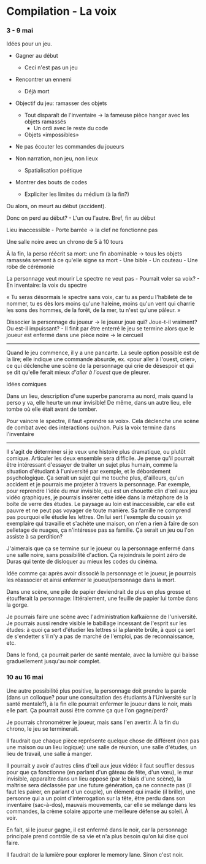 # Compilation - La voix

### 3 - 9 mai

Idées pour un jeu.

- Gagner au début
    - Ceci n'est pas un jeu

- Rencontrer un ennemi
    - Déjà mort

- Objectif du jeu: ramasser des objets
    - Tout disparaît de l'inventaire → la fameuse pièce hangar avec les objets ramassés
        - Un ordi avec le reste du code
    - Objets «impossibles»

- Ne pas écouter les commandes du joueurs

- Non narration, non jeu, non lieux
    - Spatialisation poétique

- Montrer des bouts de codes
    - Expliciter les limites du médium (à la fin?)

Ou alors, on meurt au début (accident).

Donc on perd au début?
    - L'un ou l'autre. Bref, fin au début

Lieu inaccessible
    - Porte barrée → la clef ne fonctionne pas

Une salle noire avec un chrono de 5 à 10 tours

À la fin, la perso réécrit sa mort: une fin abominable → tous les objets ramassés servent à ce qu'elle signe sa mort
    - Une bible
    - Un couteau
    - Une robe de cérémonie

La personnage veut mourir
Le spectre ne veut pas
    - Pourrait voler sa voix?
        - En inventaire: la voix du spectre

« Tu seras désormais le spectre sans voix, car tu as perdu l'habileté de te nommer, tu es dès lors moins qu'une haleine, moins qu'un vent qui charrie les sons des hommes, de la forêt, de la mer, tu n'est qu'une pâleur. »

Dissocier la personnage du joueur → le joueur joue qui? Joue-t-il vraiment? Ou est-il impuissant?
    - Il finit par être enterré le jeu se termine alors que le joueur est enfermé dans une pièce noire → le cercueil

***

Quand le jeu commence, il y a une pancarte. La seule option possible est de la lire; elle indique une commande absurde, ex. «pour aller à l'ouest, crier», ce qui déclenche une scène de la personnage qui crie de désespoir et qui se dit qu'elle ferait mieux *d'aller à l'ouest* que de pleurer.

Idées comiques

Dans un lieu, description d'une superbe panorama au nord, mais quand la perso y va, elle heurte un mur invisible!
De même, dans un autre lieu, elle tombe où elle était avant de tomber.

Pour vaincre le spectre, il faut «prendre sa voix». Cela déclenche une scène de combat avec des interactions oui/non. Puis la voix termine dans l'inventaire

***

Il s'agit de déterminer si je veux une histoire plus dramatique, ou plutôt comique. Articuler les deux ensemble sera difficile. Je pense qu'il pourrait être intéressant d'essayer de traiter un sujet plus humain, comme la situation d'étudiant à l'université par exemple, et le débordement psychologique. Ça serait un sujet qui me touche plus, d'ailleurs, qu'un accident et je pourrais me projeter à travers la personnage. Par exemple, pour reprendre l'idée du mur invisible, qui est un chouette clin d'œil aux jeu vidéo graphiques, je pourrais insérer cette idée dans la métaphore de la boîte de verre des études. Le paysage au loin est inaccessible, car elle est pauvre et ne peut pas voyager de toute manière. Sa famille ne comprend pas pourquoi elle étudie les lettres. On lui sert l'exemple du cousin yx exemplaire qui travaille et s'achète une maison, on n'en a rien à faire de son pelletage de nuages, ça n'intéresse pas sa famille. Ça serait un jeu ou l'on assiste à sa perdition?

J'aimerais que ça se termine sur le joueur ou la personnage enfermé dans une salle noire, sans possibilité d'action. Ça rejoindrais le point zéro de Duras qui tente de disloquer au mieux les codes du cinéma. 

Idée comme ça: après avoir dissocié la personnage et le joueur, je pourrais les réassocier et ainsi enfermer le joueur/personnage dans la mort.

Dans une scène, une pile de papier deviendrait de plus en plus grosse et étoufferait la personnage: littéralement, une feuille de papier lui tombe dans la gorge. 

Je pourrais faire une scène avec l'administration kafkaïenne de l'université. Je pourrais aussi rendre visible le babillage incessant de l'esprit sur les études: à quoi ça sert d'étudier les lettres si la planète brûle, à quoi ça sert de s'endetter s'il n'y a pas de marché de l'emploi, pas de reconnaissance, etc. 

Dans le fond, ça pourrait parler de santé mentale, avec la lumière qui baisse graduellement jusqu'au noir complet. 

### 10 au 16 mai

Une autre possibilité plus positive, la personnage doit prendre la parole (dans un colloque? pour une consultation des étudiants à l'Université sur la santé mentale?), à la fin elle pourrait enfermer le joueur dans le noir, mais elle part. Ça pourrait aussi être comme ça que l'on gagne/perd?

Je pourrais chronométrer le joueur, mais sans l'en avertir. À la fin du chrono, le jeu se terminerait. 

Il faudrait que chaque pièce représente quelque chose de différent (non pas une maison ou un lieu logique): une salle de réunion, une salle d'études, un lieu de travail, une salle à manger.

Il pourrait y avoir d'autres clins d'œil aux jeux vidéo: il faut souffler dessus pour que ça fonctionne (en parlant d'un gâteau de fête, d'un vœu), le mur invisible, apparaître dans un lieu opposé (par le biais d'une scène), la maîtrise sera déclassée par une future génération, ça ne connecte pas (il faut les pairer, en parlant d'un couple), un élément qui irradie (il brille), une personne qui a un point d'interrogation sur la tête, être perdu dans son inventaire (sac-à-dos), mauvais mouvements, car elle se mélange dans les commandes, la crème solaire apporte une meilleure défense au soleil. À voir. 

En fait, si le joueur gagne, il est enfermé dans le noir, car la personnage principale prend contrôle de sa vie et n'a plus besoin qu'on lui dise quoi faire. 

Il faudrait de la lumière pour explorer le memory lane. Sinon c'est noir.